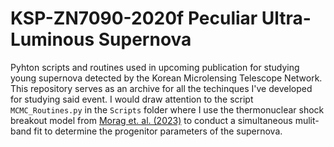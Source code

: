 # KSP-ZN7090-2020f Peculiar Ultra-Luminous Supernova
Pyhton scripts and routines used in upcoming publication for studying young supernova detected by the Korean Microlensing Telescope Network. This repository serves as an archive for all the techinques I've developed for studying said event. I would draw attention to the script `MCMC_Routines.py` in the `Scripts` folder where I use the thermonuclear shock breakout model from [Morag et. al. (2023)](https://academic.oup.com/mnras/article/522/2/2764/7086123) to conduct a simultaneous mulit-band fit to determine the progenitor parameters of the supernova.
